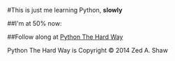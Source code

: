 #This is just me learning Python, **slowly**

##I'm at 50% now:



##Follow along at [Python The Hard Way](http://learnpythonthehardway.org/)

Python The Hard Way is Copyright  © 2014 Zed A. Shaw
